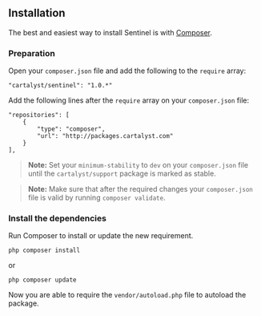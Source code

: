 ## Installation

The best and easiest way to install Sentinel is with [Composer](http://getcomposer.org).

### Preparation

Open your `composer.json` file and add the following to the `require` array:

	"cartalyst/sentinel": "1.0.*"

Add the following lines after the `require` array on your `composer.json` file:

	"repositories": [
		{
			"type": "composer",
			"url": "http://packages.cartalyst.com"
		}
	],

> **Note:** Set your `minimum-stability` to `dev` on your `composer.json` file until the `cartalyst/support` package is marked as stable.

> **Note:** Make sure that after the required changes your `composer.json` file is valid by running `composer validate`.

### Install the dependencies

Run Composer to install or update the new requirement.

	php composer install

or

	php composer update

Now you are able to require the `vendor/autoload.php` file to autoload the package.
